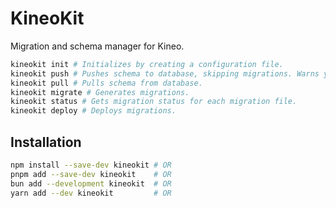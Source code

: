 # KineoKit

Migration and schema manager for Kineo.

```sh
kineokit init # Initializes by creating a configuration file.
kineokit push # Pushes schema to database, skipping migrations. Warns you for possible breaking changes.
kineokit pull # Pulls schema from database.
kineokit migrate # Generates migrations.
kineokit status # Gets migration status for each migration file.
kineokit deploy # Deploys migrations.
```

## Installation

```sh
npm install --save-dev kineokit # OR
pnpm add --save-dev kineokit    # OR
bun add --development kineokit  # OR
yarn add --dev kineokit         # OR
```
